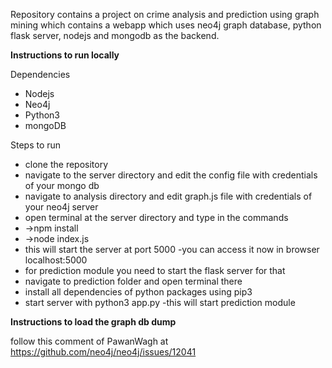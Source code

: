 Repository contains a project on crime analysis and prediction using graph mining which contains a webapp which uses neo4j graph database, python flask server, nodejs and mongodb as the backend.


**Instructions to run locally**

Dependencies
- Nodejs
- Neo4j
- Python3
- mongoDB

Steps to run 
- clone the repository
- navigate to the server directory and edit the config file with credentials of your mongo db 
- navigate to analysis directory and edit graph.js file with credentials of your neo4j server 
- open terminal at the server directory and type in the commands
 - ->npm install
 - ->node index.js
 - this will start the server at port 5000
 -you can access it now in browser localhost:5000
- for prediction module you need to start the flask server for that
 - navigate to prediction folder and open terminal there
 - install all dependencies of python packages using pip3
 - start server with python3 app.py
-this will start prediction module 




**Instructions to load the graph db dump**

follow this comment of PawanWagh at https://github.com/neo4j/neo4j/issues/12041

